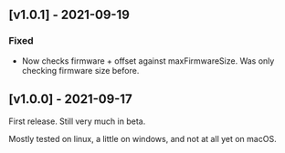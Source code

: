 ## [v1.0.1] - 2021-09-19
### Fixed
- Now checks firmware + offset against maxFirmwareSize. Was only checking firmware size before.

## [v1.0.0] - 2021-09-17
First release. Still very much in beta.

Mostly tested on linux, a little on windows, and not at all yet on macOS.
